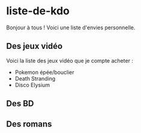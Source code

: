 # liste-de-kdo

Bonjour à tous ! Voici une liste d'envies personnelle.

## Des jeux vidéo

Voici la liste des jeux vidéo que je compte acheter :
 * Pokemon épée/bouclier
 * Death Stranding
 * Disco Elysium

## Des BD

## Des romans